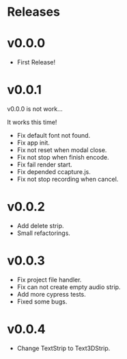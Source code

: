 # Releases

# v0.0.0
- First Release!

# v0.0.1
v0.0.0 is not work...

It works this time!

- Fix default font not found.
- Fix app init.
- Fix not reset when modal close.
- Fix not stop when finish encode.
- Fix fail render start.
- Fix depended ccapture.js.
- Fix not stop recording when cancel.

# v0.0.2
- Add delete strip.
- Small refactorings.

# v0.0.3
- Fix project file handler.
- Fix can not create empty audio strip.
- Add more cypress tests.
- Fixed some bugs.

# v0.0.4
- Change TextStrip to Text3DStrip.
